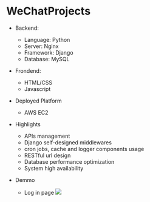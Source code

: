 # WeChatProjects

+ Backend:
  + Language: Python
  + Server: Nginx
  + Framework: Django
  + Database: MySQL
 
+ Frondend:
  + HTML/CSS
  + Javascript

+ Deployed Platform
  + AWS EC2

+ Highlights
  + APIs management
  + Django self-designed middlewares
  + cron jobs, cache and logger components usage 
  + RESTful url design
  + Database performance optimization
  + System high availability 

+ Demmo
  * Log in page
    <img src="img/login">

